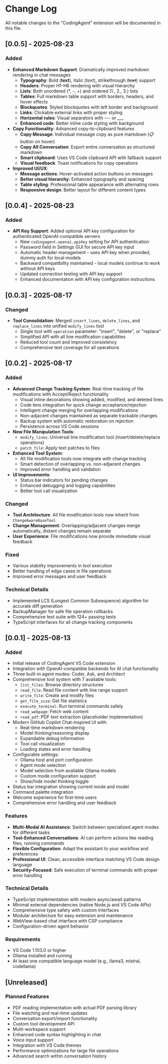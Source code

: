 # Change Log

All notable changes to the "CodingAgent" extension will be documented in this file.

## [0.0.5] - 2025-08-23

### Added
- **Enhanced Markdown Support**: Dramatically improved markdown rendering in chat messages
  - **Typography**: Bold (**text**), italic (*text*), strikethrough (~~text~~) support
  - **Headers**: Proper H1-H6 rendering with visual hierarchy
  - **Lists**: Both unordered (*, -, +) and ordered (1., 2., 3.) lists
  - **Tables**: Full markdown table support with borders, headers, and hover effects
  - **Blockquotes**: Styled blockquotes with left border and background
  - **Links**: Clickable external links with proper styling
  - **Horizontal rules**: Visual separators with --- or ___
  - **Enhanced code**: Better inline code styling with background
- **Copy Functionality**: Advanced copy-to-clipboard features
  - **Copy Message**: Individual message copy as pure markdown (📋 button on hover)
  - **Copy All Conversation**: Export entire conversation as structured markdown
  - **Smart clipboard**: Uses VS Code clipboard API with fallback support
  - **Visual feedback**: Toast notifications for copy operations
- **Improved UI/UX**:
  - **Message actions**: Hover-activated action buttons on messages
  - **Better visual hierarchy**: Enhanced typography and spacing
  - **Table styling**: Professional table appearance with alternating rows
  - **Responsive design**: Better layout for different content types

## [0.0.4] - 2025-08-23

### Added
- **API Key Support**: Added optional API key configuration for authenticated OpenAI-compatible servers
  - New `codingagent.openai.apiKey` setting for API authentication
  - Password field in Settings GUI for secure API key input
  - Automatic header management - uses API key when provided, dummy auth for local models
  - Backward compatibility maintained - local models continue to work without API keys
  - Updated connection testing with API key support
  - Enhanced documentation with API key configuration instructions

## [0.0.3] - 2025-08-17

### Changed
- **Tool Consolidation**: Merged `insert_lines`, `delete_lines`, and `replace_lines` into unified `modify_lines` tool
  - Single tool with `operation` parameter: "insert", "delete", or "replace"
  - Simplified API with all line modification capabilities
  - Reduced tool count and improved consistency
  - Comprehensive test coverage for all operations

## [0.0.2] - 2025-08-17

### Added
- **Advanced Change Tracking System**: Real-time tracking of file modifications with Accept/Reject functionality
  - Visual inline decorations showing added, modified, and deleted lines
  - Code lens integration for quick change acceptance/rejection
  - Intelligent change merging for overlapping modifications
  - Non-adjacent changes maintained as separate trackable changes
  - Backup system with automatic restoration on rejection
  - Persistence across VS Code sessions
- **New File Manipulation Tools**:
  - `modify_lines`: Universal line modification tool (insert/delete/replace operations)
  - `patch_file`: Apply text patches to files
- **Enhanced Tool System**:
  - All file modification tools now integrate with change tracking
  - Smart detection of overlapping vs. non-adjacent changes
  - Improved error handling and validation
- **UI Improvements**:
  - Status bar indicators for pending changes
  - Enhanced debugging and logging capabilities
  - Better tool call visualization

### Changed
- **Tool Architecture**: All file modification tools now inherit from `ChangeAwareBaseTool`
- **Change Management**: Overlapping/adjacent changes merge automatically, distant changes remain separate
- **User Experience**: File modifications now provide immediate visual feedback

### Fixed
- Various stability improvements in tool execution
- Better handling of edge cases in file operations
- Improved error messages and user feedback

### Technical Details
- Implemented LCS (Longest Common Subsequence) algorithm for accurate diff generation
- BackupManager for safe file operation rollbacks
- Comprehensive test suite with 124+ passing tests
- TypeScript interfaces for all change tracking components

## [0.0.1] - 2025-08-13

### Added
- Initial release of CodingAgent VS Code extension
- Integration with OpenAI-compatible backends for AI chat functionality
- Three built-in agent modes: Coder, Ask, and Architect
- Comprehensive tool system with 7 available tools:
  - `list_files`: Browse directory structures
  - `read_file`: Read file content with line range support
  - `write_file`: Create and modify files
  - `get_file_size`: Get file statistics
  - `execute_terminal`: Run terminal commands safely
  - `read_webpage`: Fetch web content
  - `read_pdf`: PDF text extraction (placeholder implementation)
- Modern GitHub Copilot Chat-inspired UI with:
  - Real-time markdown rendering
  - Model thinking/reasoning display
  - Expandable debug information
  - Tool call visualization
  - Loading states and error handling
- Configurable settings:
  - Ollama host and port configuration
  - Agent mode selection
  - Model selection from available Ollama models
  - Custom mode configuration support
  - Show/hide model thinking toggle
- Status bar integration showing current mode and model
- Command palette integration
- Welcome experience for first-time users
- Comprehensive error handling and user feedback

### Features
- **Multi-Modal AI Assistance**: Switch between specialized agent modes for different tasks
- **Tool-Enhanced Conversations**: AI can perform actions like reading files, running commands
- **Flexible Configuration**: Adapt the assistant to your workflow and preferences
- **Professional UI**: Clean, accessible interface matching VS Code design language
- **Security-Focused**: Safe execution of terminal commands with proper error handling

### Technical Details
- TypeScript implementation with modern async/await patterns
- Minimal external dependencies (native Node.js and VS Code APIs)
- Comprehensive type safety with custom interfaces
- Modular architecture for easy extension and maintenance
- WebView-based chat interface with CSP compliance
- Configuration-driven agent behavior

### Requirements
- VS Code 1.103.0 or higher
- Ollama installed and running
- At least one compatible language model (e.g., llama3, mistral, codellama)

## [Unreleased]

### Planned Features
- PDF reading implementation with actual PDF parsing library
- File watching and real-time updates
- Conversation export/import functionality
- Custom tool development API
- Multi-workspace support
- Enhanced code syntax highlighting in chat
- Voice input support
- Integration with VS Code themes
- Performance optimizations for large file operations
- Advanced search within conversation history